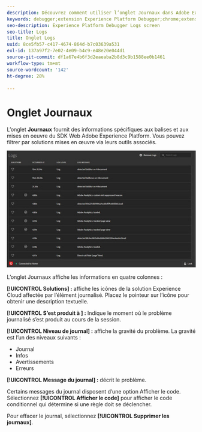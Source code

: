 ```yaml
---
description: Découvrez comment utiliser l’onglet Journaux dans Adobe Experience Platform Debugger.
keywords: debugger;extension Experience Platform Debugger;chrome;extension;journaux
seo-description: Experience Platform Debugger Logs screen
seo-title: Logs
title: Onglet Logs
uuid: 8ce5fb57-c417-4674-864d-b7c03639a531
exl-id: 137a97f2-7e02-4e09-b4c9-e48e20e044d1
source-git-commit: df1a67e4b6f3d2eaeaba2b8d3c9b1588ee0b1461
workflow-type: tm+mt
source-wordcount: '142'
ht-degree: 28%

---
```


# Onglet Journaux

L’onglet **Journaux** fournit des informations spécifiques aux balises et aux mises en oeuvre du SDK Web Adobe Experience Platform. Vous pouvez filtrer par solutions mises en œuvre via leurs outils associés.

![](images/logs.jpg)

L’onglet Journaux affiche les informations en quatre colonnes :

**[!UICONTROL Solutions] :** affiche les icônes de la solution Experience Cloud affectée par l’élément journalisé. Placez le pointeur sur l’icône pour obtenir une description textuelle.

**[!UICONTROL S’est produit à ] :** Indique le moment où le problème journalisé s’est produit au cours de la session.

**[!UICONTROL Niveau de journal] :** affiche la gravité du problème. La gravité est l’un des niveaux suivants :

* Journal
* Infos
* Avertissements
* Erreurs

**[!UICONTROL Message du journal] :** décrit le problème.

Certains messages du journal disposent d’une option Afficher le code. Sélectionnez **[!UICONTROL Afficher le code]** pour afficher le code conditionnel qui détermine si une règle doit se déclencher.

Pour effacer le journal, sélectionnez **[!UICONTROL Supprimer les journaux]**.

